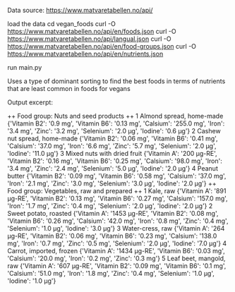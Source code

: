 Data source: https://www.matvaretabellen.no/api/

load the data
cd vegan_foods
curl -O https://www.matvaretabellen.no/api/en/foods.json
curl -O https://www.matvaretabellen.no/api/langual.json
curl -O https://www.matvaretabellen.no/api/en/food-groups.json
curl -O https://www.matvaretabellen.no/api/en/nutrients.json

run main.py

Uses a type of dominant sorting to find the best foods in terms of nutrients that are least common in foods for vegans

Output excerpt: 

++ Food group: Nuts and seed products ++
1 Almond spread, home-made {'Vitamin B2': '0.9 mg', 'Vitamin B6': '0.13 mg', 'Calsium': '255.0 mg', 'Iron': '3.4 mg', 'Zinc': '3.2 mg', 'Selenium': '2.0 µg', 'Iodine': '0.6 µg'}
2 Cashew nut spread, home-made {'Vitamin B2': '0.06 mg', 'Vitamin B6': '0.41 mg', 'Calsium': '37.0 mg', 'Iron': '6.6 mg', 'Zinc': '5.7 mg', 'Selenium': '2.0 µg', 'Iodine': '11.0 µg'}
3 Mixed nuts with dried fruit {'Vitamin A': '200 µg-RE', 'Vitamin B2': '0.16 mg', 'Vitamin B6': '0.25 mg', 'Calsium': '98.0 mg', 'Iron': '3.4 mg', 'Zinc': '2.4 mg', 'Selenium': '5.0 µg', 'Iodine': '2.0 µg'}
4 Peanut butter {'Vitamin B2': '0.09 mg', 'Vitamin B6': '0.58 mg', 'Calsium': '37.0 mg', 'Iron': '2.1 mg', 'Zinc': '3.0 mg', 'Selenium': '3.0 µg', 'Iodine': '2.0 µg'}
++ Food group: Vegetables, raw and prepared ++
1 Kale, raw {'Vitamin A': '891 µg-RE', 'Vitamin B2': '0.13 mg', 'Vitamin B6': '0.27 mg', 'Calsium': '157.0 mg', 'Iron': '1.7 mg', 'Zinc': '0.4 mg', 'Selenium': '2.0 µg', 'Iodine': '2.0 µg'}
2 Sweet potato, roasted {'Vitamin A': '1453 µg-RE', 'Vitamin B2': '0.08 mg', 'Vitamin B6': '0.26 mg', 'Calsium': '42.0 mg', 'Iron': '0.8 mg', 'Zinc': '0.4 mg', 'Selenium': '1.0 µg', 'Iodine': '3.0 µg'}
3 Water-cress, raw {'Vitamin A': '264 µg-RE', 'Vitamin B2': '0.06 mg', 'Vitamin B6': '0.23 mg', 'Calsium': '138.0 mg', 'Iron': '0.7 mg', 'Zinc': '0.5 mg', 'Selenium': '2.0 µg', 'Iodine': '7.0 µg'}
4 Carrot, imported, frozen {'Vitamin A': '1434 µg-RE', 'Vitamin B6': '0.03 mg', 'Calsium': '20.0 mg', 'Iron': '0.2 mg', 'Zinc': '0.3 mg'}
5 Leaf beet, mangold, raw {'Vitamin A': '607 µg-RE', 'Vitamin B2': '0.09 mg', 'Vitamin B6': '0.1 mg', 'Calsium': '51.0 mg', 'Iron': '1.8 mg', 'Zinc': '0.4 mg', 'Selenium': '1.0 µg', 'Iodine': '1.0 µg'}

